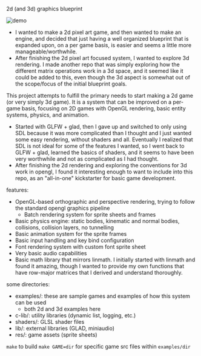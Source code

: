 2d (and 3d) graphics blueprint

![demo](res/gifs/demo_video.gif)

- I wanted to make a 2d pixel art game, and then wanted to make an engine, and decided that just having a well organized blueprint that is expanded upon, on a per game basis, is easier and seems a little more manageable/worthwhile.
- After finishing the 2d pixel art focused system, I wanted to explore 3d rendering. I made another repo that was simply exploring how the different matrix operations work in a 3d space, and it seemed like it could be added to this, even though the 3d aspect is somewhat out of the scope/focus of the initial blueprint goals.

This project attempts to fulfill the primary needs to start making a 2d game (or very simply 3d game). It is a system that can be improved on a per-game basis, focusing on 2D games with OpenGL rendering, basic entity systems, physics, and animation.
- Started with GLFW + glad, then I gave up and switched to only using SDL because it was more complicated than I thought and I just wanted some easy rendering, without shaders and all. Eventually I realized that SDL is not ideal for some of the features I wanted, so I went back to GLFW + glad, learned the basics of shaders, and it seems to have been very worthwhile and not as complicated as I had thought.
- After finishing the 2d rendering and exploring the conventions for 3d work in opengl, I found it interesting enough to want to include into this repo, as an "all-in-one" kickstarter for basic game development.

features:
- OpenGL-based orthographic and perspective rendering, trying to follow the standard opengl graphics pipeline
  - Batch rendering system for sprite sheets and frames
- Basic physics engine: static bodies, kinematic and normal bodies, collisions, collision layers, no tunnelling
- Basic animation system for the sprite frames
- Basic input handling and key bind configuration
- Font rendering system with custom font sprite sheet
- Very basic audio capabilities
- Basic math library that mirrors linmath. I initially started with linmath and found it amazing, though I wanted to provide my own functions that have row-major matrices that I derived and understand thoroughly.

some directories:
- examples/: these are sample games and examples of how this system can be used
  - both 2d and 3d examples here
- c-lib/: utility libraries (dynamic list, logging, etc.)
- shaders/: GLSL shader files
- lib/: external libraries (GLAD, miniaudio)
- res/: game assets (sprite sheets)

`make` to build
`make GAME=dir` for specific game src files within `examples/dir`
